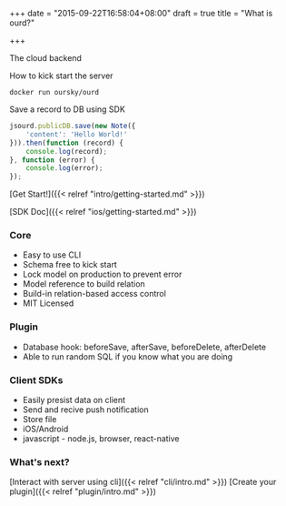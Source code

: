 +++
date = "2015-09-22T16:58:04+08:00"
draft = true
title = "What is ourd?"

+++

The cloud backend

How to kick start the server
```
docker run oursky/ourd
```

Save a record to DB using SDK

``` javascript
jsourd.publicDB.save(new Note({
    'content': 'Hello World!'
})).then(function (record) {
    console.log(record);
}, function (error) {
    console.log(error);
});
```

[Get Start!]({{< relref "intro/getting-started.md" >}})

[SDK Doc]({{< relref "ios/getting-started.md" >}})

### Core

- Easy to use CLI
- Schema free to kick start
- Lock model on production to prevent error
- Model reference to build relation
- Build-in relation-based access control
- MIT Licensed

### Plugin

- Database hook: beforeSave, afterSave, beforeDelete, afterDelete
- Able to run random SQL if you know what you are doing

### Client SDKs

- Easily presist data on client
- Send and recive push notification
- Store file
- iOS/Android
- javascript - node.js, browser, react-native


### What's next?

[Interact with server using cli]({{< relref "cli/intro.md" >}})
[Create your plugin]({{< relref "plugin/intro.md" >}})
